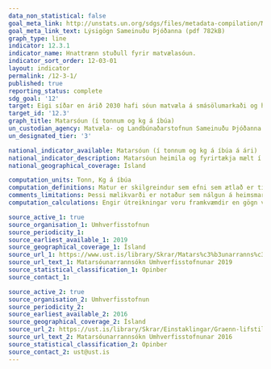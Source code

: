 ```yaml
---
data_non_statistical: false
goal_meta_link: http://unstats.un.org/sdgs/files/metadata-compilation/Metadata-Goal-12.pdf
goal_meta_link_text: Lýsigögn Sameinuðu Þjóðanna (pdf 782kB)
graph_type: line
indicator: 12.3.1
indicator_name: Hnattrænn stuðull fyrir matvælasóun.
indicator_sort_order: 12-03-01
layout: indicator
permalink: /12-3-1/
published: true
reporting_status: complete
sdg_goal: '12'
target: Eigi síðar en árið 2030 hafi sóun matvæla á smásölumarkaði og hjá neytendum minnkað um helming á hvern einstakling um heim allan. Nýting í matvælaframleiðslu og hjá birgðakeðjum verði bætt, þ.m.t. við uppskeru. 
target_id: '12.3'
graph_title: Matarsóun (í tonnum og kg á íbúa)
un_custodian_agency: Matvæla- og Landbúnaðarstofnun Sameinuðu Þjóðanna (FAO), Umhverfisstofnun Sameinuðu Þjóðanna (UNEP)
un_designated_tier: '3'

national_indicator_available: Matarsóun (í tonnum og kg á íbúa á ári)
national_indicator_description: Matarsóun heimila og fyrirtækja mælt í tonnum á ári og sem kg á íbúa á ári.
national_geographical_coverage: Ísland

computation_units: Tonn, Kg á íbúa
computation_definitions: Matur er skilgreindur sem efni sem ætlað er til neyslu. Óætur úrgangur er skilgreindur sem sá hluti matvæla sem ekki er ætlaður til manneldis. Óætur úrgangur getur falið í sér vökva og olíu sem hellt er niður. Gögn um matarsóun fyrirtækja ná aðeins til þjónustu og neyslu innan þess geira, en ekki til framleiðslu. Ítarlegri upplýsingar um aðferðarfræði má finna í [matarsóunarrannsókn umhverfisstofnunar](https://ust.is/library/Skrar/Einstaklingar/Graenn-lifstill/Food%20Waste%20in%20Iceland%20-%20Methodological%20report%20with%20Abstract%20in%20IS%2028%2011%202016.pdf). 
comments_limitations: Þessi mælikvarði er notaður sem nálgun á heimsmarkmiðamælikvarða Sameinuðu Þjóðanna. Þar sem því má við komast er unnið að því að finna eða þróa íslensk gögn til að uppfylla forskrift Sameinuðu Þjóðanna. Þessi mælikvarði var fundinn í samstarfi við sérfræðinga á þessu sviði.
computation_calculations: Engir útreikningar voru framkvæmdir en gögn voru notuð eins og þau birtast í [matarsóunarrannsókn umhverfisstofnunar](https://ust.is/library/Skrar/Einstaklingar/Graenn-lifstill/Food%20Waste%20in%20Iceland%20-%20Methodological%20report%20with%20Abstract%20in%20IS%2028%2011%202016.pdf). 

source_active_1: true
source_organisation_1: Umhverfisstofnun
source_periodicity_1: 
source_earliest_available_1: 2019
source_geographical_coverage_1: Ísland
source_url_1: https://www.ust.is/library/Skrar/Matars%c3%b3unarranns%c3%b3kn%20Umhverfisstofnunar%202019.pdf
source_url_text_1: Matarsóunarrannsókn Umhverfisstofnunar 2019
source_statistical_classification_1: Opinber
source_contact_1: 

source_active_2: true
source_organisation_2: Umhverfisstofnun
source_periodicity_2: 
source_earliest_available_2: 2016
source_geographical_coverage_2: Ísland
source_url_2: https://ust.is/library/Skrar/Einstaklingar/Graenn-lifstill/Food%20Waste%20in%20Iceland%20-%20Methodological%20report%20with%20Abstract%20in%20IS%2028%2011%202016.pdf
source_url_text_2: Matarsóunarrannsókn Umhverfisstofnunar 2016
source_statistical_classification_2: Opinber
source_contact_2: ust@ust.is
---
```

